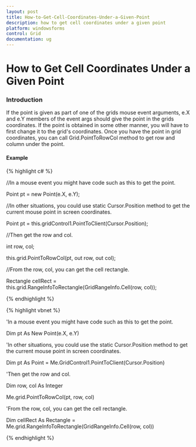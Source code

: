 ```yaml
---
layout: post
title: How-to-Get-Cell-Coordinates-Under-a-Given-Point
description: how to get cell coordinates under a given point
platform: windowsforms
control: Grid
documentation: ug
---
```


# How to Get Cell Coordinates Under a Given Point

### Introduction

If the point is given as part of one of the grids mouse event arguments, e.X and e.Y members of the event args should give the point in the grids coordinates. If the point is obtained in some other manner, you will have to first change it to the grid's coordinates. Once you have the point in grid coordinates, you can call Grid.PointToRowCol method to get row and column under the point.

#### Example

{% highlight c# %}



//In a mouse event you might have code such as this to get the point.       

Point pt = new Point(e.X, e.Y);        

//In other situations, you could use static Cursor.Position method to get the current mouse point in screen coordinates.        

Point pt = this.gridControl1.PointToClient(Cursor.Position);        



//Then get the row and col.

int row, col; 

this.grid.PointToRowCol(pt, out row, out col);        



//From the row, col, you can get the cell rectangle.        

Rectangle cellRect = this.grid.RangeInfoToRectangle(GridRangeInfo.Cell(row, col));


{% endhighlight %}

{% highlight vbnet %}



'In a mouse event you might have code such as this to get the point.        

Dim pt As New Point(e.X, e.Y)



'In other situations, you could use the static Cursor.Position method to get the current mouse point in screen coordinates.        

Dim pt As Point = Me.GridControl1.PointToClient(Cursor.Position)



'Then get the row and col.        

Dim row, col As Integer

Me.grid.PointToRowCol(pt, row, col)



'From the row, col, you can get the cell rectangle.        

Dim cellRect As Rectangle = Me.grid.RangeInfoToRectangle(GridRangeInfo.Cell(row, col))



{% endhighlight %}
